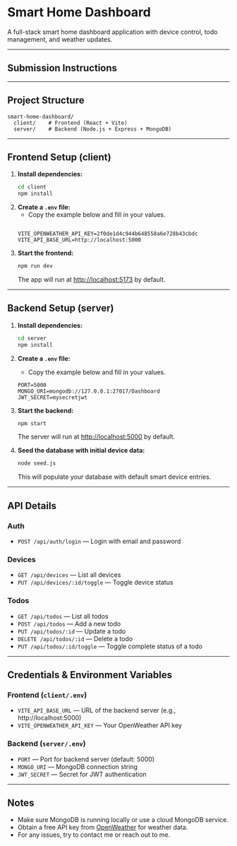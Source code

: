 # Smart Home Dashboard

A full-stack smart home dashboard application with device control, todo management, and weather updates.

---

## Submission Instructions



---

## Project Structure

```
smart-home-dashboard/
  client/    # Frontend (React + Vite)
  server/    # Backend (Node.js + Express + MongoDB)
```

---

## Frontend Setup (client)

1. **Install dependencies:**
   ```bash
   cd client
   npm install
   ```
2. **Create a `.env` file:**
   - Copy the example below and fill in your values.
   ```env

   VITE_OPENWEATHER_API_KEY=2f0de1d4c944b648558a6e728b43cbdc
   VITE_API_BASE_URL=http://localhost:5000
   ```
3. **Start the frontend:**
   ```bash
   npm run dev
   ```
   The app will run at [http://localhost:5173](http://localhost:5173) by default.

---



## Backend Setup (server)

1. **Install dependencies:**
   ```bash
   cd server
   npm install
   ```
2. **Create a `.env` file:**
   - Copy the example below and fill in your values.
   ```env
   PORT=5000
   MONGO_URI=mongodb://127.0.0.1:27017/Dashboard
   JWT_SECRET=mysecretjwt
   ```
3. **Start the backend:**
   ```bash
   npm start
   ```
   The server will run at [http://localhost:5000](http://localhost:5000) by default.

4. **Seed the database with initial device data:**
   ```bash
   node seed.js
   ```
   This will populate your database with default smart device entries.

---





## API Details

### Auth
- `POST /api/auth/login` — Login with email and password

### Devices
- `GET /api/devices` — List all devices
- `PUT /api/devices/:id/toggle` — Toggle device status

### Todos
- `GET /api/todos` — List all todos
- `POST /api/todos` — Add a new todo
- `PUT /api/todos/:id` — Update a todo
- `DELETE /api/todos/:id` — Delete a todo
- `PUT /api/todos/:id/toggle` — Toggle complete status of a todo

---

## Credentials & Environment Variables

### Frontend (`client/.env`)
- `VITE_API_BASE_URL` — URL of the backend server (e.g., http://localhost:5000)
- `VITE_OPENWEATHER_API_KEY` — Your OpenWeather API key

### Backend (`server/.env`)
- `PORT` — Port for backend server (default: 5000)
- `MONGO_URI` — MongoDB connection string
- `JWT_SECRET` — Secret for JWT authentication

---

## Notes
- Make sure MongoDB is running locally or use a cloud MongoDB service.
- Obtain a free API key from [OpenWeather](https://openweathermap.org/api) for weather data.
- For any issues, try to contact me or reach out to me. 

